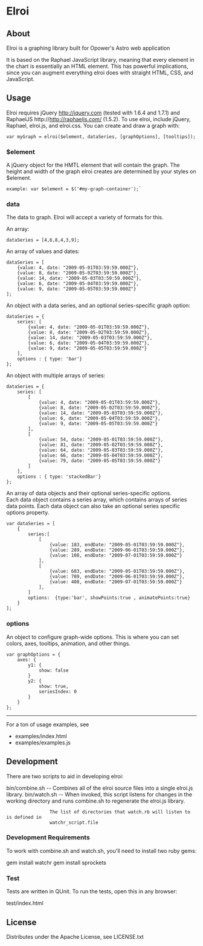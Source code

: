# Elroi

## About

Elroi is a graphing library built for Opower's Astro web application

It is based on the Raphael JavaScript library, meaning that every element
in the chart is essentially an HTML element. This has powerful implications,
since you can augment everything elroi does with straight HTML, CSS, and JavaScript.

## Usage

Elroi requires jQuery http://jquery.com (tested with 1.6.4 and 1.7.1) and RaphaelJS http://http://raphaeljs.com/ (1.5.2).  To use elroi,
include jQuery, Raphael, elroi.js, and elroi.css.  You can create and draw a graph with:

    var myGraph = elroi($element, dataSeries, [graphOptions], [tooltips]);

### $element
A jQuery object for the HMTL element that will contain the graph.  The height and width of the graph elroi creates are determined
by your styles on $element.

    example: var $element = $('#my-graph-container');`

### data
The data to graph.  Elroi will accept a variety of formats for this.
  
An array:
    
    dataSeries = [4,6,8,4,3,9];
    
An array of values and dates:

    dataSeries = [
        {value: 4, date: "2009-05-01T03:59:59.000Z"}, 
        {value: 8, date: "2009-05-02T03:59:59.000Z"}, 
        {value: 14, date: "2009-05-03T03:59:59.000Z"}, 
        {value: 6, date: "2009-05-04T03:59:59.000Z"}, 
        {value: 9, date: "2009-05-05T03:59:59.000Z"}
    ];
    
An object with a data series, and an optional series-specific graph option:

    dataSeries = {
        series: [
            {value: 4, date: "2009-05-01T03:59:59.000Z"}, 
            {value: 8, date: "2009-05-02T03:59:59.000Z"}, 
            {value: 14, date: "2009-05-03T03:59:59.000Z"}, 
            {value: 6, date: "2009-05-04T03:59:59.000Z"}, 
            {value: 9, date: "2009-05-05T03:59:59.000Z"}
        ],
        options : { type: 'bar'}
    };
    
An object with multiple arrays of series:

    dataSeries = {
        series: [
            [
                {value: 4, date: "2009-05-01T03:59:59.000Z"}, 
                {value: 8, date: "2009-05-02T03:59:59.000Z"}, 
                {value: 14, date: "2009-05-03T03:59:59.000Z"}, 
                {value: 6, date: "2009-05-04T03:59:59.000Z"}, 
                {value: 9, date: "2009-05-05T03:59:59.000Z"}
            ],
            [
                {value: 54, date: "2009-05-01T03:59:59.000Z"}, 
                {value: 81, date: "2009-05-02T03:59:59.000Z"}, 
                {value: 64, date: "2009-05-03T03:59:59.000Z"}, 
                {value: 66, date: "2009-05-04T03:59:59.000Z"}, 
                {value: 79, date: "2009-05-05T03:59:59.000Z"}
            ]
        ],
        options : { type: 'stackedBar'}
    };


An array of data objects and their optional series-specific options.  
Each data object contains a series array, which contains arrays of series data points.
Each data object can also take an optional series specific options property.

    var dataSeries = [
        {
            series:[
                [
                    {value: 183, endDate: "2009-05-01T03:59:59.000Z"},
                    {value: 289, endDate: "2009-06-01T03:59:59.000Z"},
                    {value: 108, endDate: "2009-07-01T03:59:59.000Z"}
                ],
                [
                    {value: 683, endDate: "2009-05-01T03:59:59.000Z"},
                    {value: 789, endDate: "2009-06-01T03:59:59.000Z"},
                    {value: 408, endDate: "2009-07-01T03:59:59.000Z"}
                ],
            ]
            options:  {type:'bar', showPoints:true , animatePoints:true}
        }
    ];

### options
An object to configure graph-wide options.  This is where you can set colors, axes, tooltips, animation, and other things.

    var graphOptions = {
        axes: {
            y1: {
                show: false
            }
            y2: {
                show: true,
                seriesIndex: 0
            }
        }
    };

---

For a ton of usage examples, see

* examples/index.html
* examples/examples.js


## Development

There are two scripts to aid in developing elroi:

  bin/combine.sh -- Combines all of the elroi source files into a single elroi.js library.
  bin/watch.sh   -- When invoked, this script listens for changes in the working directory
                    and runs combine.sh to regenerate the elroi.js library.

                    The list of directories that watch.rb will listen to is defined in
                    watchr_script.file

### Development Requirements

To work with combine.sh and watch.sh, you'll need to install two ruby gems:

  gem install watchr
  gem install sprockets

### Test

Tests are written in QUnit. To run the tests, open this in any browser:

  test/index.html


##  License

Distributes under the Apache License, see LICENSE.txt

